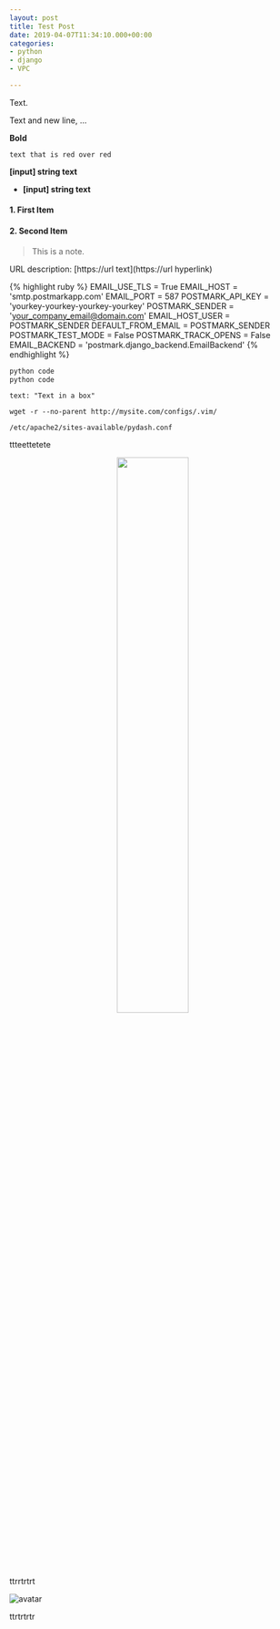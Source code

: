 ```yaml
---
layout: post
title: Test Post
date: 2019-04-07T11:34:10.000+00:00
categories:
- python
- django
- VPC

---
```

Text.

Text and new line, ...  

**Bold**  

`text that is red over red`  

**[input] string text**
* **[input] string text**

#### 1. First Item
#### **2. Second Item**

> This is a note.

URL description: [https://url text](https://url hyperlink)

{% highlight ruby %}
EMAIL_USE_TLS        = True
EMAIL_HOST           = 'smtp.postmarkapp.com'
EMAIL_PORT           = 587
POSTMARK_API_KEY     = 'yourkey-yourkey-yourkey-yourkey'
POSTMARK_SENDER      = 'your_company_email@domain.com'
EMAIL_HOST_USER      = POSTMARK_SENDER
DEFAULT_FROM_EMAIL   = POSTMARK_SENDER
POSTMARK_TEST_MODE   = False
POSTMARK_TRACK_OPENS = False
EMAIL_BACKEND        = 'postmark.django_backend.EmailBackend'
{% endhighlight %}

```python
python code
python code
```
```
text: "Text in a box"
```

```
wget -r --no-parent http://mysite.com/configs/.vim/
```

```shell
/etc/apache2/sites-available/pydash.conf
```
ttteettetete

<p style="text-align:center;"><img src="/static/img/avatar.jpg" alt="" style="width: 50%; height: 50%"></p>

ttrrtrtrt

![avatar](/static/img/avatar.jpg)

ttrtrtrtr